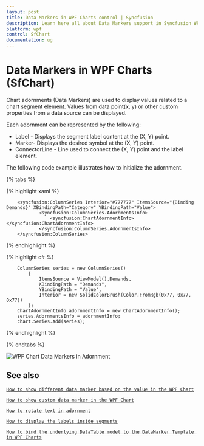 ```yaml
---
layout: post
title: Data Markers in WPF Charts control | Syncfusion
description: Learn here all about Data Markers support in Syncfusion WPF Charts (SfChart) control, its elements and more details.
platform: wpf
control: SfChart
documentation: ug
---
```


# Data Markers in WPF Charts (SfChart)

Chart adornments (Data Markers) are used to display values related to a chart segment element. Values from data point(x, y) or other custom properties from a data source can be displayed. 

Each adornment can be represented by the following:

* Label - Displays the segment label content at the (X, Y) point.
* Marker- Displays the desired symbol at the (X, Y) point.
* ConnectorLine - Line used to connect the (X, Y) point and the label element.

The following code example illustrates how to initialize the adornment.

{% tabs %}

{% highlight xaml %}

        <syncfusion:ColumnSeries Interior="#777777" ItemsSource="{Binding Demands}" XBindingPath="Category" YBindingPath="Value">
                <syncfusion:ColumnSeries.AdornmentsInfo>
                    <syncfusion:ChartAdornmentInfo></syncfusion:ChartAdornmentInfo>
                </syncfusion:ColumnSeries.AdornmentsInfo>
        </syncfusion:ColumnSeries> 

{% endhighlight %}

{% highlight c# %}

        ColumnSeries series = new ColumnSeries()
            {
                ItemsSource = ViewModel().Demands,
                XBindingPath = "Demands",
                YBindingPath = "Value",
                Interior = new SolidColorBrush(Color.FromRgb(0x77, 0x77, 0x77))
            };
        ChartAdornmentInfo adornmentInfo = new ChartAdornmentInfo();
        series.AdornmentsInfo = adornmentInfo;
        chart.Series.Add(series);

{% endhighlight %}

{% endtabs %}

![WPF Chart Data Markers in Adornment](Adornments_images/wpf-chart-data-markers-in-adornment.PNG) 

## See also

[`How to show different data marker based on the value in the WPF Chart`](https://www.syncfusion.com/kb/11001/how-to-show-different-data-marker-based-on-the-value-in-the-wpf-chart)

[`How to show custom data marker in the WPF Chart`](https://www.syncfusion.com/kb/11000/how-to-show-custom-data-marker-in-the-wpf-chart)

[`How to rotate text in adornment`](https://www.syncfusion.com/kb/2908/how-to-rotate-text-in-adornment)

[`How to display the labels inside segments`](https://www.syncfusion.com/kb/2580/how-to-display-the-labels-inside-segments-in-wpf-chart-sfchart)

[`How to bind the underlying DataTable model to the DataMarker Template in WPF Charts`](https://www.syncfusion.com/kb/11603/how-to-bind-the-underlying-datatable-model-to-the-datamarker-template-in-wpf-charts)


